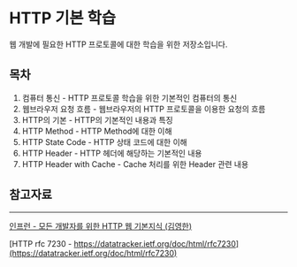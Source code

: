 # HTTP 기본 학습

웹 개발에 필요한 HTTP 프로토콜에 대한 학습을 위한 저장소입니다.

## 목차
1. 컴퓨터 통신 - HTTP 프로토콜 학습을 위한 기본적인 컴퓨터의 통신
2. 웹브라우저 요청 흐름 - 웹브라우저의 HTTP 프로토콜을 이용한 요청의 흐름
3. HTTP의 기본 - HTTP의 기본적인 내용과 특징
4. HTTP Method - HTTP Method에 대한 이해
5. HTTP State Code - HTTP 상태 코드에 대한 이해
6. HTTP Header - HTTP 헤더에 해당하는 기본적인 내용
7. HTTP Header with Cache - Cache 처리를 위한 Header 관련 내용


## 참고자료
----
[인프런 - 모든 개발자를 위한 HTTP 웹 기본지식 (김영한)](https://www.inflearn.com/course/http-%EC%9B%B9-%EB%84%A4%ED%8A%B8%EC%9B%8C%ED%81%AC)

[HTTP rfc 7230 - https://datatracker.ietf.org/doc/html/rfc7230](https://datatracker.ietf.org/doc/html/rfc7230)
